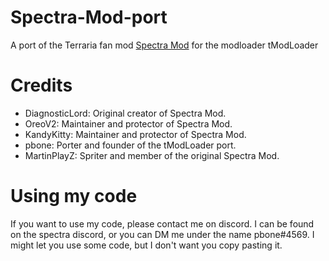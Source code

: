# Spectra-Mod-port
A port of the Terraria fan mod [Spectra Mod](https://terraria-spectra-mod.fandom.com/wiki/Terraria_Spectra_Mod_Wiki) for the modloader tModLoader

# Credits
 * DiagnosticLord: Original creator of Spectra Mod.
 * OreoV2: Maintainer and protector of Spectra Mod.
 * KandyKitty: Maintainer and protector of Spectra Mod.
 * pbone: Porter and founder of the tModLoader port.
 * MartinPlayZ: Spriter and member of the original Spectra Mod.
 
 # Using my code
 If you want to use my code, please contact me on discord. I can be found on the spectra discord, or you can DM me under the name pbone#4569. I might let you use some code, but I don't want you copy pasting it.
